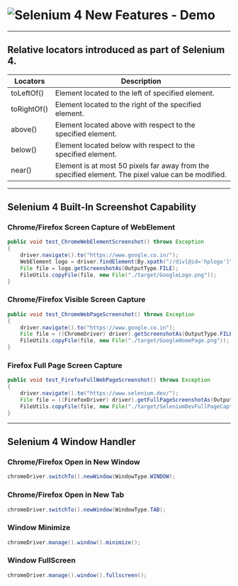# ![Selenium](https://www.selenium.dev/images/selenium_logo_square_red.png) 4 New Features - Demo
---
## Relative locators introduced as part of Selenium 4.
| Locators    | Description                              |
|-------------|------------------------------------------|
| toLeftOf()  | Element located to the left of specified element. |
| toRightOf() | Element located to the right of the specified element. |
| above()     | Element located above with respect to the specified element. |
| below()     | Element located below with respect to the specified element. |
| near()      | Element is at most 50 pixels far away from the specified element. The pixel value can be modified. |

---
## Selenium 4 Built-In Screenshot Capability

### Chrome/Firefox Screen Capture of WebElement
```java
public void test_ChromeWebElementScreenshot() throws Exception 
{
    driver.navigate().to("https://www.google.co.in/");
    WebElement logo = driver.findElement(By.xpath("//div[@id='hplogo']"));
    File file = logo.getScreenshotAs(OutputType.FILE);
    FileUtils.copyFile(file, new File("./target/GoogleLogo.png"));
}
```

### Chrome/Firefox Visible Screen Capture
```java
public void test_ChromeWebPageScreenshot() throws Exception
{
    driver.navigate().to("https://www.google.co.in");
    File file = ((ChromeDriver) driver).getScreenshotAs(OutputType.FILE);
    FileUtils.copyFile(file, new File("./target/GoogleHomePage.png"));
}
```

### Firefox Full Page Screen Capture
```java
public void test_FirefoxFullWebPageScreenshot() throws Exception 
{
    driver.navigate().to("https://www.selenium.dev/");
    File file = ((FirefoxDriver) driver).getFullPageScreenshotAs(OutputType.FILE);
    FileUtils.copyFile(file, new File("./target/SeleniumDevFullPageCapture.png"));
}
```
---

## Selenium 4 Window Handler

### Chrome/Firefox Open in New Window
```java
chromeDriver.switchTo().newWindow(WindowType.WINDOW);
```

### Chrome/Firefox Open in New Tab
```java
chromeDriver.switchTo().newWindow(WindowType.TAB);
```

### Window Minimize
```java
chromeDriver.manage().window().minimize();
```

### Window FullScreen
```java
chromeDriver.manage().window().fullscreen();
```







